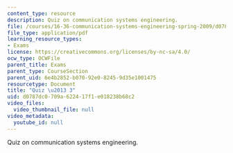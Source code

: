 ```yaml
---
content_type: resource
description: Quiz on communication systems engineering.
file: /courses/16-36-communication-systems-engineering-spring-2009/d0787dc0709a622417f1e018238b68c2_MIT16_36s09_quiz03.pdf
file_type: application/pdf
learning_resource_types:
- Exams
license: https://creativecommons.org/licenses/by-nc-sa/4.0/
ocw_type: OCWFile
parent_title: Exams
parent_type: CourseSection
parent_uid: 6e4b2852-b070-92e0-8245-9d35e1001475
resourcetype: Document
title: "Quiz \u2013 3"
uid: d0787dc0-709a-6224-17f1-e018238b68c2
video_files:
  video_thumbnail_file: null
video_metadata:
  youtube_id: null
---
```

Quiz on communication systems engineering.
